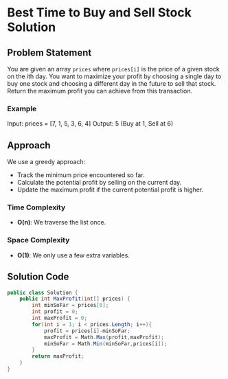 # Best Time to Buy and Sell Stock Solution

## Problem Statement
You are given an array `prices` where `prices[i]` is the price of a given stock on the ith day. You want to maximize your profit by choosing a single day to buy one stock and choosing a different day in the future to sell that stock. Return the maximum profit you can achieve from this transaction.

### Example
Input: prices = [7, 1, 5, 3, 6, 4] Output: 5 (Buy at 1, Sell at 6)

## Approach
We use a greedy approach:
- Track the minimum price encountered so far.
- Calculate the potential profit by selling on the current day.
- Update the maximum profit if the current potential profit is higher.

### Time Complexity
- **O(n)**: We traverse the list once.

### Space Complexity
- **O(1)**: We only use a few extra variables.

## Solution Code
```C#
public class Solution {
    public int MaxProfit(int[] prices) {
        int minSoFar = prices[0];
        int profit = 0;
        int maxProfit = 0;
        for(int i = 1; i < prices.Length; i++){
            profit = prices[i]-minSoFar;
            maxProfit = Math.Max(profit,maxProfit);
            minSoFar = Math.Min(minSoFar,prices[i]);
        }
        return maxProfit;
    }
}